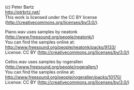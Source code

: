 (c) Peter Bartz  
http://ptrbrtz.net/  
This work is licensed under the CC BY license (http://creativecommons.org/licenses/by/3.0/).

Piano.wav uses samples by neatonk (http://www.freesound.org/people/neatonk/)  
You can find the samples online at: http://www.freesound.org/people/neatonk/packs/9133/  
License: CC BY (http://creativecommons.org/licenses/by/3.0/)

Cellos.wav uses samples by rogerallen (http://www.freesound.org/people/rogerallen/)  
You can find the samples online at: http://www.freesound.org/people/rogerallen/packs/10170/  
License: CC BY (http://creativecommons.org/licenses/by/3.0/)

